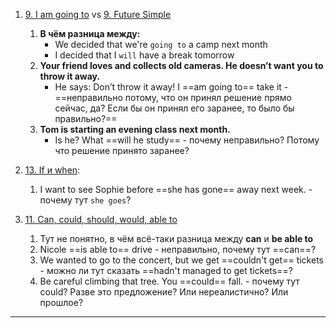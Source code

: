 1. [9. I am going to](English/Basics/9.%20I%20am%20going%20to.md) vs [9. Future Simple](English/Tenses/9.%20Future%20Simple.md)
	1. **В чём разница между:**
		- We decided that we're `going to` a camp next month
		- I decided that I `will` have a break tomorrow
	2. **Your friend loves and collects old cameras. He doesn’t want you to throw it away.**
		- He says: Don’t throw it away! I ==am going to== take it - ==неправильно потому, что он принял решение прямо сейчас, да? Если бы он принял его заранее, то было бы правильно?== 
	3. **Tom is starting an evening class next month.**
		-  Is he? What ==will he study== - почему неправильно? Потому что решение принято заранее?
	
1. [13. If и when](English/Basics/13.%20If%20и%20when.md):
	1. I want to see Sophie before ==she has gone== away next week. - почему тут `she goes`?
	
1. [11. Can, could, should, would, able to](English/Basics/11.%20Can,%20could,%20should,%20would,%20able%20to.md)
	1. Тут не понятно, в чём всё-таки разница между **can** и **be able to**
	2. Nicole ==is able to== drive - неправильно, почему тут ==can==?
	3. We wanted to go to the concert, but we get ==couldn't get== tickets - можно ли тут сказать ==hadn't managed to get tickets==?
	4. Be careful climbing that tree. You ==could== fall. - почему тут could? Разве это предложение? Или нереалистично? Или прошлое?

****